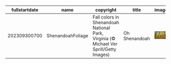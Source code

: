 |fullstartdate|name|copyright|title|image|
|--|--|--|--|--|
202309300700|ShenandoahFoliage|Fall colors in Shenandoah National Park, Virginia (© Michael Ver Sprill/Getty Images)|Oh Shenandoah|![](/en-US/2023/10/202309300700ShenandoahFoliage.jpg)|
